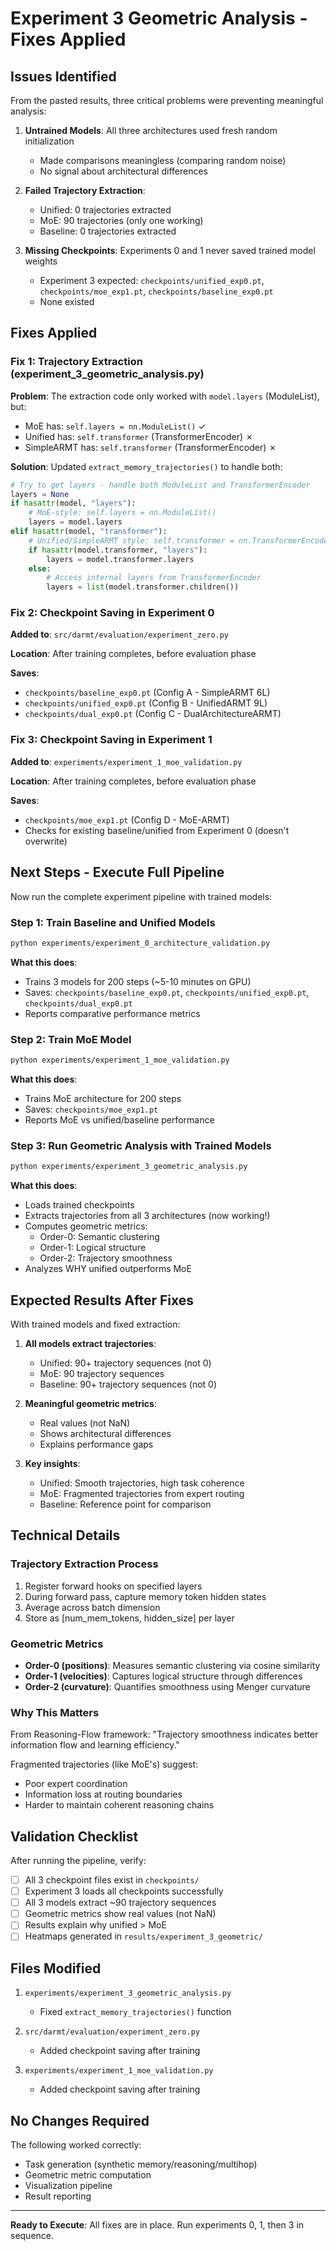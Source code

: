 # Experiment 3 Geometric Analysis - Fixes Applied

## Issues Identified

From the pasted results, three critical problems were preventing meaningful analysis:

1. **Untrained Models**: All three architectures used fresh random initialization
   - Made comparisons meaningless (comparing random noise)
   - No signal about architectural differences

2. **Failed Trajectory Extraction**: 
   - Unified: 0 trajectories extracted
   - MoE: 90 trajectories (only one working)
   - Baseline: 0 trajectories extracted

3. **Missing Checkpoints**: Experiments 0 and 1 never saved trained model weights
   - Experiment 3 expected: `checkpoints/unified_exp0.pt`, `checkpoints/moe_exp1.pt`, `checkpoints/baseline_exp0.pt`
   - None existed

## Fixes Applied

### Fix 1: Trajectory Extraction (experiment_3_geometric_analysis.py)

**Problem**: The extraction code only worked with `model.layers` (ModuleList), but:
- MoE has: `self.layers = nn.ModuleList()` ✓
- Unified has: `self.transformer` (TransformerEncoder) ✗
- SimpleARMT has: `self.transformer` (TransformerEncoder) ✗

**Solution**: Updated `extract_memory_trajectories()` to handle both:
```python
# Try to get layers - handle both ModuleList and TransformerEncoder
layers = None
if hasattr(model, "layers"):
    # MoE-style: self.layers = nn.ModuleList()
    layers = model.layers
elif hasattr(model, "transformer"):
    # Unified/SimpleARMT style: self.transformer = nn.TransformerEncoder()
    if hasattr(model.transformer, "layers"):
        layers = model.transformer.layers
    else:
        # Access internal layers from TransformerEncoder
        layers = list(model.transformer.children())
```

### Fix 2: Checkpoint Saving in Experiment 0

**Added to**: `src/darmt/evaluation/experiment_zero.py`

**Location**: After training completes, before evaluation phase

**Saves**:
- `checkpoints/baseline_exp0.pt` (Config A - SimpleARMT 6L)
- `checkpoints/unified_exp0.pt` (Config B - UnifiedARMT 9L)
- `checkpoints/dual_exp0.pt` (Config C - DualArchitectureARMT)

### Fix 3: Checkpoint Saving in Experiment 1

**Added to**: `experiments/experiment_1_moe_validation.py`

**Location**: After training completes, before evaluation phase

**Saves**:
- `checkpoints/moe_exp1.pt` (Config D - MoE-ARMT)
- Checks for existing baseline/unified from Experiment 0 (doesn't overwrite)

## Next Steps - Execute Full Pipeline

Now run the complete experiment pipeline with trained models:

### Step 1: Train Baseline and Unified Models
```bash
python experiments/experiment_0_architecture_validation.py
```

**What this does**:
- Trains 3 models for 200 steps (~5-10 minutes on GPU)
- Saves: `checkpoints/baseline_exp0.pt`, `checkpoints/unified_exp0.pt`, `checkpoints/dual_exp0.pt`
- Reports comparative performance metrics

### Step 2: Train MoE Model
```bash
python experiments/experiment_1_moe_validation.py
```

**What this does**:
- Trains MoE architecture for 200 steps
- Saves: `checkpoints/moe_exp1.pt`
- Reports MoE vs unified/baseline performance

### Step 3: Run Geometric Analysis with Trained Models
```bash
python experiments/experiment_3_geometric_analysis.py
```

**What this does**:
- Loads trained checkpoints
- Extracts trajectories from all 3 architectures (now working!)
- Computes geometric metrics:
  - Order-0: Semantic clustering
  - Order-1: Logical structure  
  - Order-2: Trajectory smoothness
- Analyzes WHY unified outperforms MoE

## Expected Results After Fixes

With trained models and fixed extraction:

1. **All models extract trajectories**:
   - Unified: 90+ trajectory sequences (not 0)
   - MoE: 90 trajectory sequences
   - Baseline: 90+ trajectory sequences (not 0)

2. **Meaningful geometric metrics**:
   - Real values (not NaN)
   - Shows architectural differences
   - Explains performance gaps

3. **Key insights**:
   - Unified: Smooth trajectories, high task coherence
   - MoE: Fragmented trajectories from expert routing
   - Baseline: Reference point for comparison

## Technical Details

### Trajectory Extraction Process
1. Register forward hooks on specified layers
2. During forward pass, capture memory token hidden states
3. Average across batch dimension
4. Store as [num_mem_tokens, hidden_size] per layer

### Geometric Metrics
- **Order-0 (positions)**: Measures semantic clustering via cosine similarity
- **Order-1 (velocities)**: Captures logical structure through differences
- **Order-2 (curvature)**: Quantifies smoothness using Menger curvature

### Why This Matters
From Reasoning-Flow framework: "Trajectory smoothness indicates better information flow and learning efficiency."

Fragmented trajectories (like MoE's) suggest:
- Poor expert coordination
- Information loss at routing boundaries
- Harder to maintain coherent reasoning chains

## Validation Checklist

After running the pipeline, verify:

- [ ] All 3 checkpoint files exist in `checkpoints/`
- [ ] Experiment 3 loads all checkpoints successfully
- [ ] All 3 models extract ~90 trajectory sequences
- [ ] Geometric metrics show real values (not NaN)
- [ ] Results explain why unified > MoE
- [ ] Heatmaps generated in `results/experiment_3_geometric/`

## Files Modified

1. `experiments/experiment_3_geometric_analysis.py`
   - Fixed `extract_memory_trajectories()` function

2. `src/darmt/evaluation/experiment_zero.py`  
   - Added checkpoint saving after training

3. `experiments/experiment_1_moe_validation.py`
   - Added checkpoint saving after training

## No Changes Required

The following worked correctly:
- Task generation (synthetic memory/reasoning/multihop)
- Geometric metric computation 
- Visualization pipeline
- Result reporting

---

**Ready to Execute**: All fixes are in place. Run experiments 0, 1, then 3 in sequence.
